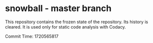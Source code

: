 # snowball - master branch

This repository contains the frozen state of the repository.
Its history is cleared. It is used only for static code
analysis with Codacy.

Commit Time: 1720565817